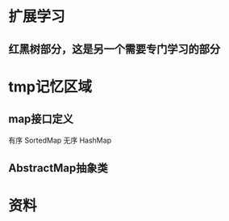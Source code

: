 #




#


# 扩展学习
## 红黑树部分，这是另一个需要专门学习的部分

# tmp记忆区域
## map接口定义
有序 SortedMap
无序 HashMap
## AbstractMap抽象类

# 资料
